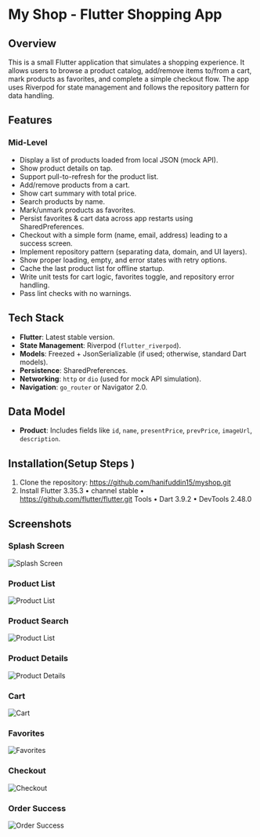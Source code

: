 # My Shop - Flutter Shopping App

## Overview
This is a small Flutter application that simulates a shopping experience. It allows users to browse a product catalog, add/remove items to/from a cart, mark products as favorites, and complete a simple checkout flow. The app uses Riverpod for state management and follows the repository pattern for data handling.

## Features
### Mid-Level

- Display a list of products loaded from local JSON (mock API).
- Show product details on tap.
- Support pull-to-refresh for the product list.
- Add/remove products from a cart.
- Show cart summary with total price.
- Search products by name.
- Mark/unmark products as favorites.
- Persist favorites & cart data across app restarts using SharedPreferences.
- Checkout with a simple form (name, email, address) leading to a success screen.
- Implement repository pattern (separating data, domain, and UI layers).
- Show proper loading, empty, and error states with retry options.
- Cache the last product list for offline startup.
- Write unit tests for cart logic, favorites toggle, and repository error handling.
- Pass lint checks with no warnings.

## Tech Stack
- **Flutter**: Latest stable version.
- **State Management**: Riverpod (`flutter_riverpod`).
- **Models**: Freezed + JsonSerializable (if used; otherwise, standard Dart models).
- **Persistence**: SharedPreferences.
- **Networking**: `http` or `dio` (used for mock API simulation).
- **Navigation**: `go_router` or Navigator 2.0.

## Data Model
- **Product**: Includes fields like `id`, `name`, `presentPrice`, `prevPrice`, `imageUrl`, `description`.

## Installation(Setup Steps )
1. Clone the repository: https://github.com/hanifuddin15/myshop.git
2. Install Flutter 3.35.3 • channel stable • https://github.com/flutter/flutter.git
Tools • Dart 3.9.2 • DevTools 2.48.0


## Screenshots

### Splash Screen
![Splash Screen](assets/screenshots/splash.png)

### Product List
![Product List](assets/screenshots/product_list.png)

### Product Search
![Product List](assets/screenshots/product_search.png)

### Product Details
![Product Details](assets/screenshots/product_details.png)

### Cart
![Cart](assets/screenshots/cart.png)

### Favorites
![Favorites](assets/screenshots/favorites.png)

### Checkout
![Checkout](assets/screenshots/checkout.png)

### Order Success
![Order Success](assets/screenshots/order_success.png)
